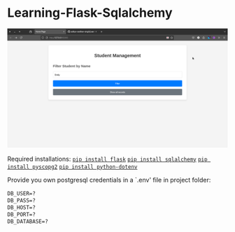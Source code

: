 # Learning-Flask-Sqlalchemy

[![Watch the video](https://github.com/aditya-vardhan-singh/Learning-Flask-Sqlalchemy/blob/main/assets/Screenshot%20from%202024-08-03%2001-51-38.png)](https://github.com/aditya-vardhan-singh/Learning-Flask-Sqlalchemy/blob/main/assets/Screencast%20from%202024-08-03%2001-10-36.webm)

Required installations:
[`pip install flask`](https://pypi.org/project/Flask/)
[`pip install sqlalchemy`](https://pypi.org/project/SQLAlchemy/)
[`pip install pyscopg2`](https://pypi.org/project/psycopg/)
[`pip install python-dotenv`](https://pypi.org/project/python-dotenv/)

Provide you own postgresql credentials in a `.env' file in project folder:
```
DB_USER=?
DB_PASS=?
DB_HOST=?
DB_PORT=?
DB_DATABASE=?
```
